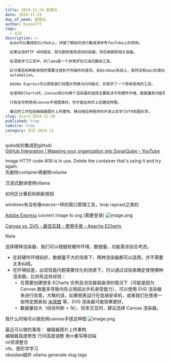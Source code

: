 ```yaml
---
title: 2024-11-29 星期五
date: 2024-11-29
day_of_week: 星期五
author: KazooTTT
tags:
  - 日记
description: >-
  Qube可以集成到GitHub上，详细了解如何进行集成请参考YouTube上的视频。  

  如果出现HTTP 409错误，首先删除使用该码的容器，然后再删除相关容器。  

  在深度学习工具中，Ollama是一个非常好的沉浸式翻译工具。  

  区分重启和刷新按钮时需要注意到不同操作的差异。在Windows系统上，虽然没有macOS类似的窗口管理工具，但仍可以使用Raycast等第三方应用进行任务
  automation。  

  Adobe Express可以帮助我们将图片转换为SVG格式，并提供了一个简单易用的工具。  

  在使用ECharts时，Canvas和SVG两个渲染器的选择主要取决于软硬件环境、数据量和功能需求。在需要优化性能的问题场景下，尝试结合实验来确定使用哪种渲-render器更合适。  

  只有在你熟悉用canvas手搓图表时，你才能在网页上创建这种图。  

  最近的工作包括编辑器图片上传重构、移动端应用程序的开发以及学习VTK和图形学。
slug: diary-2024-11-29
published: true
toAstro: true
category: 日记-2024-11
---
```


qube如何集成到github:  
[GitHub Integration | Mapping your organization into SonarQube - YouTube](https://www.youtube.com/watch?v=6zvBuZr8CeI)

Image HTTP code 409 is in use. Delete the container that's using it and try again.  
先删除container再删除volume

沉浸式翻译使用ollama

如何区分重启和刷新按钮

windows有没有像macos一样的窗口管理工具，loop raycast之类的

[Adobe Express](https://new.express.adobe.com/tools/convert-to-svg)
covnert image to svg (需要登录)
![image.png](https://pictures.kazoottt.top/2024/11/20241129-771df278cae6c89066af0a9a882f3ff9.png)

[Canvas vs. SVG - 最佳实践 - 使用手册 - Apache ECharts](https://echarts.apache.org/handbook/zh/best-practices/canvas-vs-svg/)

> [!note]
> 选择哪种渲染器，我们可以根据软硬件环境、数据量、功能需求综合考虑。
>
> - 在软硬件环境较好，数据量不大的场景下，两种渲染器都可以适用，并不需要太多纠结。
> - 在环境较差，出现性能问题需要优化的场景下，可以通过试验来确定使用哪种渲染器。比如有这些经验：
>   - 在需要创建很多 ECharts 实例且浏览器易崩溃的情况下（可能是因为 Canvas 数量多导致内存占用超出手机承受能力），可以使用 SVG 渲染器来进行改善。大略的说，如果图表运行在低端安卓机，或者我们在使用一些特定图表如 [水球图](https://ecomfe.github.io/echarts-liquidfill/example/) 等，SVG 渲染器可能效果更好。
>   - 数据量较大（经验判断 > 1k）、较多交互时，建议选择 Canvas 渲染器。

我什么时候可以做到用canvas手搓这种图
![image.png](https://pictures.kazoottt.top/2024/11/20241129-60d83ca2693fd5e9774743f352039c2b.png)

最近可以做的事情：
编辑器图片上传重构  
编辑器高度修改
行间高度调整
用rn重写移动端  
ml资源整合  
vtk、图形学学习  
obsidian插件 ollama generate slug tags  
